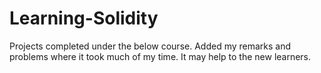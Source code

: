 # Learning-Solidity

Projects completed under the below course. 
Added my remarks and problems where it took much of my time. It may help to the new learners. 
